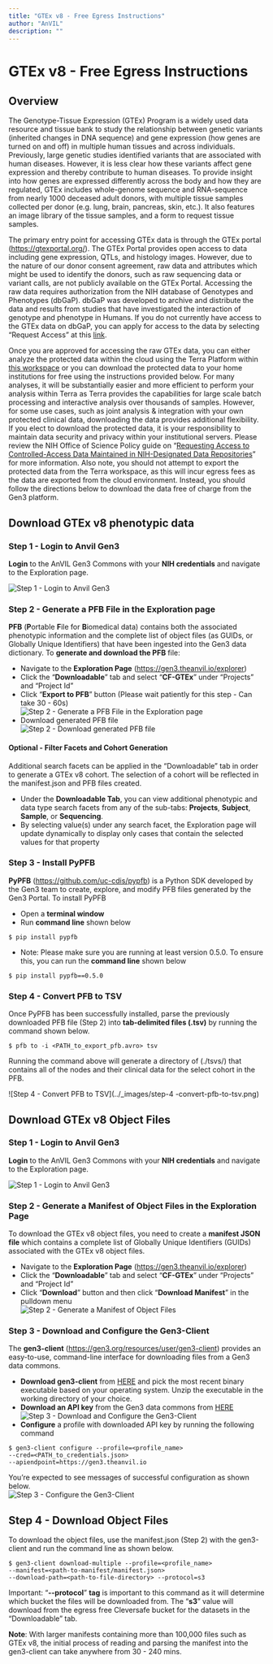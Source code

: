 ```yaml
---
title: "GTEx v8 - Free Egress Instructions"
author: "AnVIL"
description: ""
---
```


# GTEx v8 - Free Egress Instructions

## Overview
The Genotype-Tissue Expression (GTEx) Program is a widely used data resource and tissue bank to study the relationship between genetic variants (inherited changes in DNA sequence) and gene expression (how genes are turned on and off) in multiple human tissues and across individuals. Previously, large genetic studies identified variants that are associated with human diseases. However, it is less clear how these variants affect gene expression and thereby contribute to human diseases. To provide insight into how genes are expressed differently across the body and how they are regulated, GTEx includes whole-genome sequence and RNA-sequence from nearly 1000 deceased adult donors, with multiple tissue samples collected per donor (e.g. lung, brain, pancreas, skin, etc.). It also features an image library of the tissue samples, and a form to request tissue samples.

The primary entry point for accessing GTEx data is through the GTEx portal (<https://gtexportal.org/>). The GTEx Portal provides open access to data including gene expression, QTLs, and histology images. However, due to the nature of our donor consent agreement, raw data and attributes which might be used to identify the donors, such as raw sequencing data or variant calls, are not publicly available on the GTEx Portal. Accessing the raw data requires authorization from the NIH database of Genotypes and Phenotypes (dbGaP). dbGaP was developed to archive and distribute the data and results from studies that have investigated the interaction of genotype and phenotype in Humans. If you do not currently have access to the GTEx data on dbGaP, you can apply for access to the data by selecting “Request Access” at this [link](https://www.ncbi.nlm.nih.gov/projects/gap/cgi-bin/study.cgi?study_id=phs000424.v8.p2).

Once you are approved for accessing the raw GTEx data, you can either analyze the protected data within the cloud using the Terra Platform within [this workspace](https://app.terra.bio/#workspaces/anvil-datastorage/AnVIL_GTEx_V8_hg38) or you can download the protected data to your home institutions for free using the instructions provided below. For many analyses, it will be substantially easier and more efficient to perform your analysis within Terra as Terra provides the capabilities for large scale batch processing and interactive analysis over thousands of samples. However, for some use cases, such as joint analysis & integration with your own protected clinical data, downloading the data provides additional flexibility. If you elect to download the protected data, it is your responsibility to maintain data security and privacy within your institutional servers. Please review the NIH Office of Science Policy guide on “[Requesting Access to Controlled-Access Data Maintained in NIH-Designated Data Repositories](https://osp.od.nih.gov/scientific-sharing/requesting-access-to-controlled-access-data-maintained-in-nih-designated-data-repositories-e-g-dbgap/)” for more information. Also note, you should not attempt to export the protected data from the Terra workspace, as this will incur egress fees as the data are exported from the cloud environment. Instead, you should follow the directions below to download the data free of charge from the Gen3 platform.

## Download GTEx v8 phenotypic data
### Step 1 - Login to Anvil Gen3
**Login** to the AnVIL Gen3 Commons with your **NIH credentials** and navigate to the Exploration page.

![Step 1 - Login to Anvil Gen3](../_images/step-1-login-to-anvil-gen3.png)

### Step 2 - Generate a PFB File in the Exploration page
**PFB** (**P**ortable **F**ile for **B**iomedical data) contains both the associated phenotypic information and the complete list of object files (as GUIDs, or Globally Unique Identifiers) that have been ingested into the Gen3 data dictionary. To **generate and download the PFB** file:

- Navigate to the **Exploration Page** (<https://gen3.theanvil.io/explorer>)
- Click the “**Downloadable**” tab and select “**CF-GTEx**” under “Projects” and “Project Id”
- Click “**Export to PFB**” button (Please wait patiently for this step - Can take 30 - 60s)\
![Step 2 - Generate a PFB File in the Exploration page](../_images/step-2-generate-a-pfb-file-in-the-exploration-page.png)
- Download generated PFB file\
![Step 2 - Download generated PFB file](../_images/step-2-download-pfb.png)

#### Optional - Filter Facets and Cohort Generation

Additional search facets can be applied in the “Downloadable” tab in order to generate a GTEx v8 cohort. The selection of a cohort will be reflected in the manifest.json and PFB files created.

- Under the **Downloadable Tab**, you can view additional phenotypic and data type search facets from any of the sub-tabs: **Projects**, **Subject**, **Sample**, or **Sequencing**.
- By selecting value(s) under any search facet, the Exploration page will update dynamically to display only cases that contain the selected values for that property

### Step 3 - Install PyPFB

**PyPFB** (<https://github.com/uc-cdis/pypfb>) is a Python SDK developed by the Gen3 team to create, explore, and modify PFB files generated by the Gen3 Portal. To install PyPFB

- Open a **terminal window**
- Run **command line** shown below
```shell
$ pip install pypfb
```

- Note: Please make sure you are running at least version 0.5.0. To ensure this, you can run the **command line** shown below
```shell
$ pip install pypfb==0.5.0
```

### Step 4 - Convert PFB to TSV

Once PyPFB has been successfully installed, parse the previously downloaded PFB file (Step 2) into **tab-delimited files (.tsv)** by running the command shown below.
```shell
$ pfb to -i <PATH_to_export_pfb.avro> tsv
```

Running the command above will generate a directory of (./tsvs/) that contains all of the nodes and their clinical data for the select cohort in the PFB.

![Step 4 - Convert PFB to TSV](../_images/step-4 -convert-pfb-to-tsv.png)

## Download GTEx v8 Object Files

### Step 1 - Login to Anvil Gen3
**Login** to the AnVIL Gen3 Commons with your **NIH credentials** and navigate to the Exploration page.

![Step 1 - Login to Anvil Gen3](../_images/step-1-login-to-anvil-gen3.png)

### Step 2 - Generate a Manifest of Object Files in the Exploration Page
To download the GTEx v8 object files, you need to create a **manifest JSON file** which contains a complete list of Globally Unique Identifiers (GUIDs) associated with the GTEx v8 object files.

- Navigate to the **Exploration Page** (<https://gen3.theanvil.io/explorer>)
- Click the “**Downloadable**” tab and select “**CF-GTEx**” under “Projects” and “Project Id”
- Click “**Download**” button and then click “**Download Manifest**” in the pulldown menu\
![Step 2 - Generate a Manifest of Object Files](../_images/step-2-generate-manifest-object-files.png)

### Step 3 - Download and Configure the Gen3-Client
The **gen3-client** (<https://gen3.org/resources/user/gen3-client>) provides an easy-to-use, command-line interface for downloading files from a Gen3 data commons.

- **Download gen3-client** from [HERE](https://github.com/uc-cdis/cdis-data-client/releases) and pick the most recent binary executable based on your operating system. Unzip the executable in the working directory of your choice.
- **Download an API key** from the Gen3 data commons from [HERE](https://gen3.theanvil.io/identity)\
![Step 3 - Download and Configure the Gen3-Client](../_images/step-3-download-and-configure-gen3-client.png)
- **Configure** a profile with downloaded API key by running the following command
```shell
$ gen3-client configure --profile=<profile_name>
--cred=<PATH_to_credentials.json>
--apiendpoint=https://gen3.theanvil.io
```
You’re expected to see messages of successful configuration as shown below.\
![Step 3 - Configure the Gen3-Client](../_images/step-3-configure-gen3-client.png)

## Step 4 - Download Object Files
To download the object files, use the manifest.json (Step 2) with the gen3-client and run the command line as shown below.

```shell
$ gen3-client download-multiple --profile=<profile_name>
--manifest=<path-to-manifest/manifest.json>
--download-path=<path-to-file-directory> --protocol=s3
```

Important: “**--protocol**” **tag** is important to this command as it will determine which bucket the files will be downloaded from. The “**s3**” value will download from the egress free Cleversafe bucket for the datasets in the “Downloadable” tab.

**Note**: With larger manifests containing more than 100,000 files such as GTEx v8, the initial process of reading and parsing the manifest into the gen3-client can take anywhere from 30 - 240 mins.
